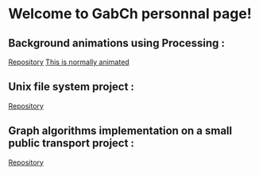 # Welcome to GabCh personnal page! 

## Background animations using Processing :
[Repository](https://github.com/GabCh/Nodes)
[This is normally animated](https://i.imgur.com/NXX8qKx.png)

## Unix file system project :
[Repository](https://github.com/GabCh/GLO-2001)

## Graph algorithms implementation on a small public transport project : 
[Repository](https://github.com/GabCh/GLO-2100)
